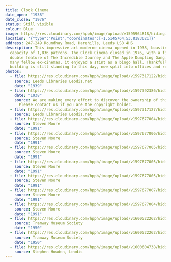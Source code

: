 ```yaml
---
title: Clock Cinema
date_open: "1938"
date_close: "1976"
status: Still visible
colour: Blue
image: https://res.cloudinary.com/hpph/image/upload/v1595964818/hidinginplainsight/clockcinema.svg
location: '{"type":"Point","coordinates":[-1.5145764,53.8183621]}'
address: 247-249 Roundhay Road, Harehills, Leeds LS8 4HS
description: This impressive art moderne cinema opened in 1938, boasting a
  capacity of 1,836 patrons. The Clock Cinema closed in 1976, with a final
  double feature of The Incredible Journey and The Apple Dumpling Gang. Like
  many fellow ex-cinemas, it enjoyed a stint as a bingo hall. Thankfully, the
  building is still standing to this day, now split into offices and retail.
photos:
  - file: https://res.cloudinary.com/hpph/image/upload/v1597317122/hidinginplainsight/Clock_Cinema_Leeds_Libraries_2002820_93064517.jpg
    source: Leeds Libraries Leodis.net
    date: "1939"
  - file: https://res.cloudinary.com/hpph/image/upload/v1597392386/hidinginplainsight/Clock_Cinema.jpg
    date: "1938"
    source: We are making every effort to discover the ownership of this photo.
      Please contact us if you are the copyright holder.
  - file: https://res.cloudinary.com/hpph/image/upload/v1597317127/hidinginplainsight/Clock_Cinema_Leeds_Libraries_2010812_171136.jpg
    source: Leeds Libraries Leodis.net
  - file: https://res.cloudinary.com/hpph/image/upload/v1597677004/hidinginplainsight/Clock01.jpg
    source: Steven Moore
    date: "1991"
  - file: https://res.cloudinary.com/hpph/image/upload/v1597677006/hidinginplainsight/Clock03.jpg
    source: Steven Moore
    date: "1991"
  - file: https://res.cloudinary.com/hpph/image/upload/v1597677005/hidinginplainsight/Clock05.jpg
    source: Steven Moore
    date: "1991"
  - file: https://res.cloudinary.com/hpph/image/upload/v1597677005/hidinginplainsight/Clock04.jpg
    source: Steven Moore
    date: "1991"
  - file: https://res.cloudinary.com/hpph/image/upload/v1597677005/hidinginplainsight/Clock06.jpg
    source: Steven Moore
    date: "1991"
  - file: https://res.cloudinary.com/hpph/image/upload/v1597677007/hidinginplainsight/Clock07.jpg
    source: Steven Moore
    date: "1991"
  - file: https://res.cloudinary.com/hpph/image/upload/v1597677004/hidinginplainsight/Clock02.jpg
    source: Steven Moore
    date: "1991"
  - file: https://res.cloudinary.com/hpph/image/upload/v1600522262/hidinginplainsight/Clock_Cinema_Tramway_Museum_Society_20091230_169962.jpg
    source: Tramway Museum Society
    date: "1950"
  - file: https://res.cloudinary.com/hpph/image/upload/v1600522262/hidinginplainsight/Clock_Cinema_Tramway_Museum_Society_20091230_169963.jpg
    source: Tramway Museum Society
    date: "1950"
  - file: https://res.cloudinary.com/hpph/image/upload/v1600604738/hidinginplainsight/Clock_Cinema_Stephen_Howden_2011131_171726.jpg
    source: Stephen Howden, Leodis
---
```

